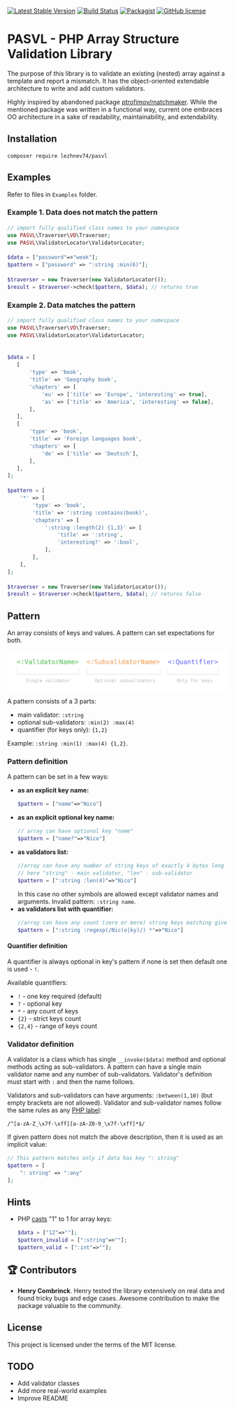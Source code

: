 [![Latest Stable Version](https://poser.pugx.org/lezhnev74/pasvl/v/stable)](https://packagist.org/packages/lezhnev74/pasvl)
[![Build Status](https://travis-ci.org/lezhnev74/pasvl.svg?branch=master)](https://travis-ci.org/lezhnev74/pasvl)
[![Packagist](https://img.shields.io/packagist/dt/lezhnev74/pasvl.svg)](https://packagist.org/packages/lezhnev74/pasvl)
[![GitHub license](https://img.shields.io/badge/license-MIT-blue.svg)](https://raw.githubusercontent.com/lezhnev74/pasvl/master/LICENSE)


# PASVL - PHP Array Structure Validation Library 

The purpose of this library is to validate an existing (nested) array against a template and report a mismatch. 
It has the object-oriented extendable architecture to write and add custom validators.


Highly inspired by abandoned package [ptrofimov/matchmaker](https://github.com/ptrofimov/matchmaker). While the mentioned package was written in a functional way, current one embraces OO architecture in a sake of readability, maintainability, and extendability.  

## Installation
```
composer require lezhnev74/pasvl
```

## Examples

Refer to files in `Examples` folder. 

### Example 1. Data does not match the pattern

```php
// import fully qualified class names to your namespace
use PASVL\Traverser\VO\Traverser;
use PASVL\ValidatorLocator\ValidatorLocator;

$data = ["password"=>"weak"];
$pattern = ["password" => ":string :min(6)"];

$traverser = new Traverser(new ValidatorLocator());
$result = $traverser->check($pattern, $data); // returns true 
```

### Example 2. Data matches the pattern

```php
// import fully qualified class names to your namespace
use PASVL\Traverser\VO\Traverser;
use PASVL\ValidatorLocator\ValidatorLocator;


$data = [
   [
       'type' => 'book',
       'title' => 'Geography book',
       'chapters' => [
           'eu' => ['title' => 'Europe', 'interesting' => true],
           'as' => ['title' => 'America', 'interesting' => false],
       ],
   ],
   [
       'type' => 'book',
       'title' => 'Foreign languages book',
       'chapters' => [
           'de' => ['title' => 'Deutsch'],
       ],
   ],
];

$pattern = [
    '*' => [
        'type' => 'book',
        'title' => ':string :contains(book)',
        'chapters' => [
            ':string :length(2) {1,3}' => [
                'title' => ':string',
                'interesting?' => ':bool',
            ],
        ],
    ],
];

$traverser = new Traverser(new ValidatorLocator());
$result = $traverser->check($pattern, $data); // returns false
```

## Pattern 

An array consists of keys and values. A pattern can set expectations for both.

![](visual.jpg)

A pattern consists of a 3 parts:
- main validator: `:string`
- optional sub-validators: `:min(2) :max(4)`
- quantifier (for keys only): `{1,2}`

Example: `:string :min(1) :max(4) {1,2}`.

### Pattern definition

A pattern can be set in a few ways:
- **as an explicit key name:**
    ```php
    $pattern = ["name"=>"Nico"]
    ```
- **as an explicit optional key name:**
    ```php
    // array can have optional key "name"
    $pattern = ["name?"=>"Nico"]
    ```
- **as validators list:**
    ```php
    //array can have any number of string keys of exactly 4 bytes long
    // here "string" - main validator, "len" - sub-validator
    $pattern = [":string :len(4)"=>"Nico"]
    ```
    In this case no other symbols are allowed except validator names and arguments. Invalid pattern: `:string name`.
- **as validators list with quantifier:**
    ```php
    //array can have any count (zero or more) string keys matching given regexp
    $pattern = [":string :regexp(/Nic(o|ky)/) *"=>"Nico"]
    ```

#### Quantifier definition
A quantifier is always optional in key's pattern if none is set then default one is used - `!`. 

Available quantifiers:
- `!` - one key required (default)
- `?` - optional key
- `*` - any count of keys
- `{2}` - strict keys count
- `{2,4}` - range of keys count

    
### Validator definition
A validator is a class which has single `__invoke($data)` method and optional methods acting as sub-validators.
A pattern can have a single main validator name and any number of sub-validators. Validator's definition must start with `:` and then the name follows. 

Validators and sub-validators can have arguments: `:between(1,10)` (but empty brackets are not allowed). Validator and sub-validator names follow the same rules as any [PHP label](http://www.php.net/manual/en/language.variables.basics.php):
```
/^[a-zA-Z_\x7f-\xff][a-zA-Z0-9_\x7f-\xff]*$/
```

If given pattern does not match the above description, then it is used as an implicit value:
```php
// This pattern matches only if data has key ": string"
$pattern = [
    ": string" => ":any"
];
``` 

## Hints

- PHP [casts](http://www.php.net/manual/en/language.types.array.php) "1" to 1 for array keys:
    ```php
    $data = ["12"=>""];
    $pattern_invalid = [":string"=>""];
    $pattern_valid = [":int"=>""];
    ```

## 🏆 Contributors
- **Henry Combrinck**. Henry tested the library extensively on real data and found tricky bugs and edge cases. Awesome contribution to make the package valuable to the community.  

## License
This project is licensed under the terms of the MIT license.

## TODO
- Add validator classes
- Add more real-world examples
- Improve README
